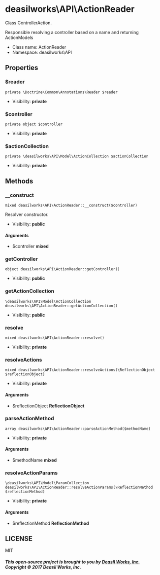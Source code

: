 deasilworks\API\ActionReader
===============

Class ControllerAction.

Responsible resolving a controller based
on a name and returning ActionModels


* Class name: ActionReader
* Namespace: deasilworks\API





Properties
----------


### $reader

    private \Doctrine\Common\Annotations\Reader $reader





* Visibility: **private**


### $controller

    private object $controller





* Visibility: **private**


### $actionCollection

    private \deasilworks\API\Model\ActionCollection $actionCollection





* Visibility: **private**


Methods
-------


### __construct

    mixed deasilworks\API\ActionReader::__construct($controller)

Resolver constructor.



* Visibility: **public**


#### Arguments
* $controller **mixed**



### getController

    object deasilworks\API\ActionReader::getController()





* Visibility: **public**




### getActionCollection

    \deasilworks\API\Model\ActionCollection deasilworks\API\ActionReader::getActionCollection()





* Visibility: **public**




### resolve

    mixed deasilworks\API\ActionReader::resolve()





* Visibility: **private**




### resolveActions

    mixed deasilworks\API\ActionReader::resolveActions(\ReflectionObject $reflectionObject)





* Visibility: **private**


#### Arguments
* $reflectionObject **ReflectionObject**



### parseActionMethod

    array deasilworks\API\ActionReader::parseActionMethod($methodName)





* Visibility: **private**


#### Arguments
* $methodName **mixed**



### resolveActionParams

    \deasilworks\API\Model\ParamCollection deasilworks\API\ActionReader::resolveActionParams(\ReflectionMethod $reflectionMethod)





* Visibility: **private**


#### Arguments
* $reflectionMethod **ReflectionMethod**



## LICENSE

MIT

##### This open-source project is brought to you by [Deasil Works, Inc.](http://deasil.works/) Copyright &copy; 2017 Deasil Works, Inc.
